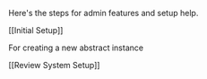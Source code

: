 Here's the steps for admin features and setup help.

 [[Initial Setup]]

For creating a new abstract instance

[[Review System Setup]]